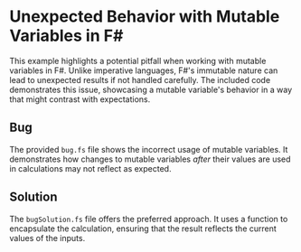 # Unexpected Behavior with Mutable Variables in F#

This example highlights a potential pitfall when working with mutable variables in F#.  Unlike imperative languages, F#'s immutable nature can lead to unexpected results if not handled carefully.  The included code demonstrates this issue, showcasing a mutable variable's behavior in a way that might contrast with expectations.

## Bug

The provided `bug.fs` file shows the incorrect usage of mutable variables. It demonstrates how changes to mutable variables *after* their values are used in calculations may not reflect as expected. 

## Solution

The `bugSolution.fs` file offers the preferred approach. It uses a function to encapsulate the calculation, ensuring that the result reflects the current values of the inputs.